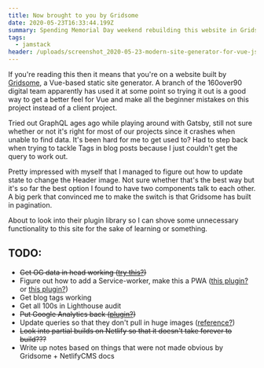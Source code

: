 ```yaml
---
title: Now brought to you by Gridsome
date: 2020-05-23T16:33:44.199Z
summary: Spending Memorial Day weekend rebuilding this website in Gridsome
tags:
  - jamstack
header: /uploads/screenshot_2020-05-23-modern-site-generator-for-vue-js-gridsome.png
---
```

If you're reading this then it means that you're on a website built by [Gridsome](https://gridsome.org), a Vue-based static site generator. A branch of the 160over90 digital team apparently has used it at some point so trying it out is a good way to get a better feel for Vue and make all the beginner mistakes on this project instead of a client project.

Tried out GraphQL ages ago while playing around with Gatsby, still not sure whether or not it's right for most of our projects since it crashes when unable to find data. It's been hard for me to get used to? Had to step back when trying to tackle Tags in blog posts because I just couldn't get the query to work out.

Pretty impressed with myself that I managed to figure out how to update state to change the Header image. Not sure whether that's the best way but it's so far the best option I found to have two components talk to each other. A big perk that convinced me to make the switch is that Gridsome has built in pagination.

About to look into their plugin library so I can shove some unnecessary functionality to this site for the sake of learning or something.

## TODO:

* ~~Get OG data in head working ([try this?](https://timdeschryver.dev/blog/gridsome-social-cards))~~
* Figure out how to add a Service-worker, make this a PWA ([this plugin?](https://gridsome.org/plugins/gridsome-plugin-pwa) or [this plugin?](https://gridsome.org/plugins/gridsome-plugin-service-worker))
* Get blog tags working
* Get all 100s in Lighthouse audit
* ~~Put Google Analytics back ([plugin?](https://gridsome.org/plugins/@gridsome/plugin-google-analytics))~~
* Update queries so that they don't pull in huge images ([reference?](https://gridsome.org/docs/images/))
* ~~Look into partial builds on Netlify so that it doesn't take forever to build???~~
* Write up notes based on things that were not made obvious by Gridsome + NetlifyCMS docs